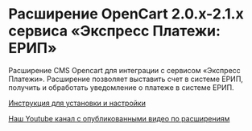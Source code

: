 ﻿# Расширение OpenCart 2.0.x-2.1.x  сервиса «Экспресс Платежи: ЕРИП»
Расширение CMS Opencart для интеграции с сервисом «Экспресс Платежи». Расширение позволяет выставить счет в системе ЕРИП, получить и обработать уведомление о платеже в системе ЕРИП.

 <a href="https://express-pay.by/extensions/opencart-2-0-x-2-1-x/erip">Инструкция для установки и настройки</a>
 
 <a href="https://www.youtube.com/c/express-pay-by">Наш Youtube канал с опубликованными видео по расширениям</a>
